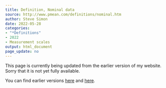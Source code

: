 ```yaml
---
title: Definition, Nominal data
source: http://www.pmean.com/definitions/nominal.htm
author: Steve Simon
date: 2022-05-28
categories:
- "*Definitions"
- 2022
- Measurement scales
output: html_document
page_update: no
---
```


This page is currently being updated from the earlier version of my website. Sorry that it is not yet fully available.

<!---More--->

You can find earlier versions [here][sim1] and [here][sim2].

[sim1]: http://www.pmean.com/definitions/nominal.htm
[sim2]: http://new.pmean.com/definition-nominal-data/